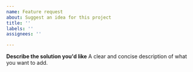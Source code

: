 ```yaml
---
name: Feature request
about: Suggest an idea for this project
title: ''
labels: ''
assignees: ''

---
```


**Describe the solution you'd like**
A clear and concise description of what you want to add.
